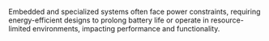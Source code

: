 Embedded and specialized systems often face power constraints, requiring energy-efficient designs to prolong battery life or operate in resource-limited environments, impacting performance and functionality.